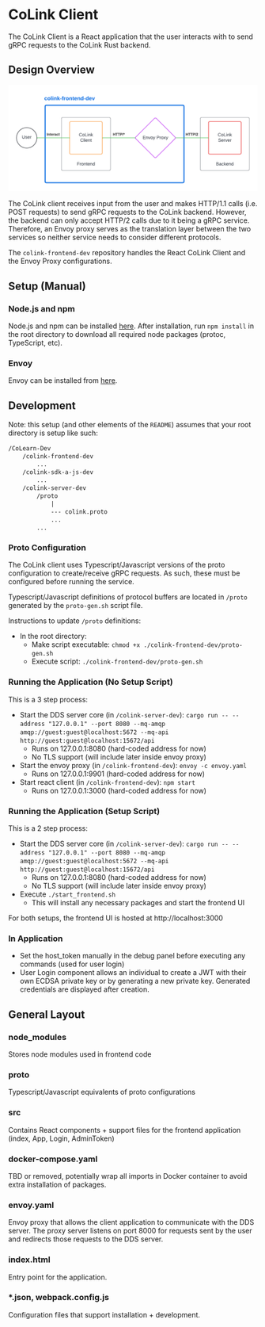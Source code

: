 # CoLink Client

The CoLink Client is a React application that the user interacts with to send gRPC requests to the CoLink Rust backend.

## Design Overview
![CoLink Frontend Design](frontend_design.png)

The CoLink client receives input from the user and makes HTTP/1.1 calls (i.e. POST requests) to send gRPC requests to the CoLink backend. However, the backend can only accept HTTP/2 calls due to it being a gRPC service. Therefore, an Envoy proxy serves as the translation layer between the two services so neither service needs to consider different protocols.

The `colink-frontend-dev` repository handles the React CoLink Client and the Envoy Proxy configurations.

## Setup (Manual)
### Node.js and npm
Node.js and npm can be installed [here](https://nodejs.org/en/download/). After installation, run `npm install` in the root directory to download all required node packages (protoc, TypeScript, etc).

### Envoy
Envoy can be installed from [here](https://www.envoyproxy.io/docs/envoy/latest/start/install).

## Development

Note: this setup (and other elements of the `README`) assumes that your root directory is setup like such:
```
/CoLearn-Dev
    /colink-frontend-dev
        ...
    /colink-sdk-a-js-dev
        ...
    /colink-server-dev
        /proto
            |
            --- colink.proto
            ...
        ...
```

### Proto Configuration
The CoLink client uses Typescript/Javascript versions of the proto configuration to create/receive gRPC requests. As such, these must be configured before running the service.

Typescript/Javascript definitions of protocol buffers are located in `/proto` generated by the `proto-gen.sh` script file. 

Instructions to update `/proto` definitions:
* In the root directory:
    * Make script executable: `chmod +x ./colink-frontend-dev/proto-gen.sh`
    * Execute script: `./colink-frontend-dev/proto-gen.sh`

### Running the Application (No Setup Script)
This is a 3 step process:
* Start the DDS server core (in `/colink-server-dev`): `cargo run -- --address "127.0.0.1" --port 8080 --mq-amqp amqp://guest:guest@localhost:5672 --mq-api http://guest:guest@localhost:15672/api`
    * Runs on 127.0.0.1:8080 (hard-coded address for now)
    * No TLS support (will include later inside envoy proxy)
* Start the envoy proxy (in `/colink-frontend-dev`): `envoy -c envoy.yaml`
    * Runs on 127.0.0.1:9901 (hard-coded address for now)
* Start react client (in `/colink-frontend-dev`): `npm start`
    * Runs on 127.0.0.1:3000 (hard-coded address for now)

### Running the Application (Setup Script)
This is a 2 step process:
* Start the DDS server core (in `/colink-server-dev`): `cargo run -- --address "127.0.0.1" --port 8080 --mq-amqp amqp://guest:guest@localhost:5672 --mq-api http://guest:guest@localhost:15672/api`
    * Runs on 127.0.0.1:8080 (hard-coded address for now)
    * No TLS support (will include later inside envoy proxy)
* Execute `./start_frontend.sh`
    * This will install any necessary packages and start the frontend UI

For both setups, the frontend UI is hosted at http://localhost:3000

### In Application
* Set the host_token manually in the debug panel before executing any commands (used for user login)
* User Login component allows an individual to create a JWT with their own ECDSA private key or by generating a new private key. Generated credentials are displayed after creation.

## General Layout

### node_modules
Stores node modules used in frontend code

### proto
Typescript/Javascript equivalents of proto configurations

### src
Contains React components + support files for the frontend application (index, App, Login, AdminToken)

### docker-compose.yaml
TBD or removed, potentially wrap all imports in Docker container to avoid extra installation of packages.

### envoy.yaml
Envoy proxy that allows the client application to communicate with the DDS server. The proxy server listens on port 8000 for requests sent by the user and redirects those requests to the DDS server.

### index.html
Entry point for the application.

### *.json, webpack.config.js
Configuration files that support installation + development.